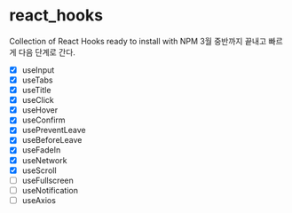 # react_hooks

Collection of React Hooks ready to install with NPM
3월 중반까지 끝내고 빠르게 다음 단계로 간다.

- [x] useInput
- [x] useTabs
- [x] useTitle
- [x] useClick
- [x] useHover
- [x] useConfirm
- [x] usePreventLeave
- [x] useBeforeLeave
- [x] useFadeIn
- [x] useNetwork
- [x] useScroll
- [ ] useFullscreen
- [ ] useNotification
- [ ] useAxios
